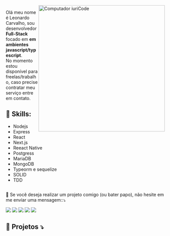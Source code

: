 <img src="https://scontent.fcgh20-1.fna.fbcdn.net/v/t39.30808-6/s720x720/225576127_1520348914968869_6839780495405463670_n.jpg?_nc_cat=107&ccb=1-3&_nc_sid=730e14&_nc_ohc=ZD1AmJnbHRcAX8U-dZH&_nc_ht=scontent.fcgh20-1.fna&oh=beef40c23267ea7ec91e22f8b4b1f9ce&oe=6104ABE9" min-width="100px" max-width="200px" width="400px" align="right" alt="Computador iuriCode">

<p align="left"> 
 Olá meu nome é Leonardo Carvalho, sou desenvolvedor <strong>Full-Stack</strong> focado em <strong>em ambientes javascript/typescript</strong>.<br>
  No momento estou disponível para freelas/trabalho, caso precise contratar meu serviço entre em contato.
</p>


<p align="left">

## 🚀 Skills:
 - Nodejs
 - Express
 - React 
 - Next.js
 - Reeact Native
 - Postgress
 - MariaDB
 - MongoDB
 - Typeorm e sequelize
 - SOLID
 - TDD
</p>



##

<p align="left">
  💌 Se você deseja realizar um projeto comigo (ou bater papo), não hesite em me enviar uma mensagem::⤵️
</p>

<p align="left">
  <a href="mailto:leo.carvalholkp@gmail.com" alt="Gmail">
  <img src="https://img.shields.io/badge/-Gmail-FF0000?style=flat-square&labelColor=FF0000&logo=gmail&logoColor=white&link=leo.carvalholkp@gmail.com" /></a>

  <a href="https://www.linkedin.com/in/leonardo-carvalho-0988471b3/" alt="Linkedin">
  <img src="https://img.shields.io/badge/-Linkedin-0e76a8?style=flat-square&logo=Linkedin&logoColor=white&link=https://www.linkedin.com/in/leonardo-carvalho-0988471b3/" /></a>

  <a href="#" alt="WhatsApp">
  <img src="https://img.shields.io/badge/-WhatsApp-25d366?style=flat-square&labelColor=25d366&logo=whatsapp&logoColor=white&link=API-DO-SEU-WHATSAPP"/></a>

  <a href="https://www.facebook.com/leo.carvalho.758/" alt="Facebook">
  <img src="https://img.shields.io/badge/-Facebook-3b5998?style=flat-square&labelColor=3b5998&logo=facebook&logoColor=white&link=https://www.facebook.com/leo.carvalho.758/"/></a>

  <a href="https://www.instagram.com/leonardocarvalh0/" alt="Instagram">
  <img src="https://img.shields.io/badge/-Instagram-DF0174?style=flat-square&labelColor=DF0174&logo=instagram&logoColor=white&link=https://www.instagram.com/leonardocarvalh0/"/></a>
</p> 

<p align="left">

##  🦄 Projetos ⤵️


</p>


